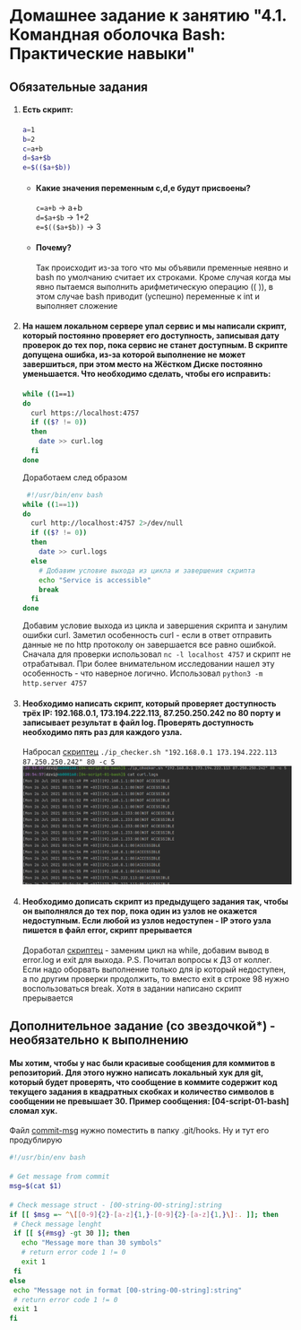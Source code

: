# Домашнее задание к занятию "4.1. Командная оболочка Bash: Практические навыки"

## Обязательные задания

1. #### Есть скрипт:
	```bash
	a=1
	b=2
	c=a+b
	d=$a+$b
	e=$(($a+$b))
	```
	* #### Какие значения переменным c,d,e будут присвоены?
      `c=a+b` -> a+b  
	  `d=$a+$b` -> 1+2  
	  `e=$(($a+$b))` -> 3
	* #### Почему?
	  Так происходит из-за того что мы объявили пременные неявно и bash по умолчанию считает их строками.
	  Кроме случая когда мы явно пытаемся выполнить арифметическую операцию (( )), в этом случае bash приводит (успешно) переменные 
	  к int и выполняет сложение
1. #### На нашем локальном сервере упал сервис и мы написали скрипт, который постоянно проверяет его доступность, записывая дату проверок до тех пор, пока сервис не станет доступным. В скрипте допущена ошибка, из-за которой выполнение не может завершиться, при этом место на Жёстком Диске постоянно уменьшается. Что необходимо сделать, чтобы его исправить:
	```bash
	while ((1==1)
	do
	  curl https://localhost:4757
	  if (($? != 0))
	  then
		date >> curl.log
	  fi
	done
	``` 
 	Доработаем след образом
	```bash
	 #!/usr/bin/env bash
	while ((1==1))
	do
	  curl http://localhost:4757 2>/dev/null
	  if (($? != 0))
	  then
	  	date >> curl.logs
	  else
		# Добавим условие выхода из цикла и завершения скрипта
		echo "Service is accessible"
		break
	  fi
	done
 	```
   Добавим условие выхода из цикла и завершения скрипта и занулим ошибки curl. Заметил особенность curl - если в ответ отправить 
   данные не по http протоколу он завершается все равно ошибкой. Сначала для проверки использовал `nc -l localhost 4757` и скрипт не отрабатывал.
   При более внимательном исследовании нашел эту особенность - что наверное логично. Использовал `python3 -m http.server 4757`
1. #### Необходимо написать скрипт, который проверяет доступность трёх IP: 192.168.0.1, 173.194.222.113, 87.250.250.242 по 80 порту и записывает результат в файл log. Проверять доступность необходимо пять раз для каждого узла.
   Набросал [скриптец](ip_checker.sh)
   `./ip_checker.sh "192.168.0.1 173.194.222.113 87.250.250.242" 80 -c 5`
   ![ip_checker_res](img/ip_checker_res.png)
1. #### Необходимо дописать скрипт из предыдущего задания так, чтобы он выполнялся до тех пор, пока один из узлов не окажется недоступным. Если любой из узлов недоступен - IP этого узла пишется в файл error, скрипт прерывается
   Доработал [скриптец](ip_checker.sh) - заменим цикл на while, добавим вывод в error.log и exit для выхода. 
   P.S. Почитал вопросы к ДЗ от коллег. Если надо оборвать выполнение только для ip который недоступен, а по другим проверки продолжить, 
   то вместо exit в строке 98 нужно воспользоваться break. Хотя в задании написано скрипт прерывается
## Дополнительное задание (со звездочкой*) - необязательно к выполнению

#### Мы хотим, чтобы у нас были красивые сообщения для коммитов в репозиторий. Для этого нужно написать локальный хук для git, который будет проверять, что сообщение в коммите содержит код текущего задания в квадратных скобках и количество символов в сообщении не превышает 30. Пример сообщения: \[04-script-01-bash\] сломал хук.
 Файл [commit-msg](commit-msg) нужно поместить в папку .git/hooks. Ну и тут его продублирую
 ```bash
 #!/usr/bin/env bash

# Get message from commit
msg=$(cat $1)

# Check message struct - [00-string-00-string]:string
if [[ $msg =~ ^\[[0-9]{2}-[a-z]{1,}-[0-9]{2}-[a-z]{1,}\]:. ]]; then
  # Check message lenght
  if [[ ${#msg} -gt 30 ]]; then
    echo "Message more than 30 symbols"
    # return error code 1 != 0
    exit 1
  fi
else
  echo "Message not in format [00-string-00-string]:string"
  # return error code 1 != 0
  exit 1
fi
 ```